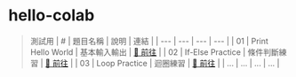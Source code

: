 # hello-colab
> 測試用
| # | 題目名稱 | 說明 | 連結 |
| --- | --- | --- | --- |
| 01 | Print Hello World | 基本輸入輸出 | [🔗 前往](https://chatgpt.com/c/01-print-hello-world) |
| 02 | If-Else Practice | 條件判斷練習 | [🔗 前往](https://chatgpt.com/c/02-if-else-practice) |
| 03 | Loop Practice | 迴圈練習 | [🔗 前往](https://chatgpt.com/c/03-loop-practice) |
| ... | ... | ... | ... |
